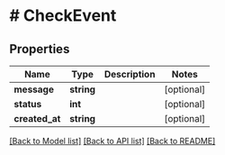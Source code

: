 # # CheckEvent

## Properties

Name | Type | Description | Notes
------------ | ------------- | ------------- | -------------
**message** | **string** |  | [optional]
**status** | **int** |  | [optional]
**created_at** | **string** |  | [optional]

[[Back to Model list]](../../README.md#models) [[Back to API list]](../../README.md#endpoints) [[Back to README]](../../README.md)
